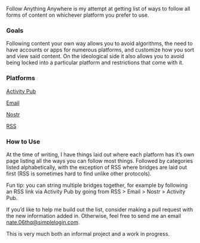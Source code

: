 Follow Anything Anywhere is my attempt at getting list of ways to follow all forms of content on whichever platform you prefer to use.

### Goals
Following content your own way allows you to avoid algorithms, the need to have accounts or apps for numerous platforms, and customize how you sort and view said content. On the ideological side it also allows you to avoid being locked into a particular platform and restrictions that come with it.

### Platforms

[Activity Pub](https://0n4t3.github.io/followanythinganywhere/activitypub)

[Email](https://0n4t3.github.io/followanythinganywhere/email)

[Nostr](nostr)

[RSS](https://0n4t3.github.io/followanythinganywhere/rss)

### How to Use
At the time of writing, I have things laid out where each platform has it’s own page listing all the ways you can follow most things. Followed by categories listed alphabetically, with the exception of RSS where bridges are laid out first (RSS is sometimes hard to find unlike other protocols).

Fun tip: you can string multiple bridges together, for example by following an RSS link via Activity Pub by going from RSS > Email > Nostr > Activity Pub.

If you’d like to help me build out the list, consider making a pull request with the new information added in. Otherwise, feel free to send me an email nate.06thq@simplelogin.com.

This is very much both an informal project and a work in progress.
